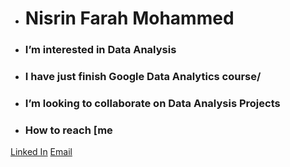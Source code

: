 - #   **Nisrin Farah Mohammed**
- ### I’m interested in Data Analysis
- ### I have just finish Google Data Analytics course/
- ### I’m looking to collaborate on Data Analysis Projects
- ### How to reach [me
 [ Linked In](https://www.linkedin.com/in/nisrin-farah-50b906259?utm_source=share&utm_campaign=share_via&utm_content=profile&utm_medium=ios_app)
 [Email](nsrenfrh@gmail.com)

<!---
nisrinfrh/nisrinfrh is a ✨ special ✨ repository because its `README.md` (this file) appears on your GitHub profile.
You can click the Preview link to take a look at your changes.
--->
